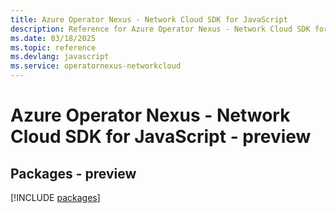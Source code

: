 ```yaml
---
title: Azure Operator Nexus - Network Cloud SDK for JavaScript
description: Reference for Azure Operator Nexus - Network Cloud SDK for JavaScript
ms.date: 03/18/2025
ms.topic: reference
ms.devlang: javascript
ms.service: operatornexus-networkcloud
---
```

# Azure Operator Nexus - Network Cloud SDK for JavaScript - preview
## Packages - preview
[!INCLUDE [packages](operator-nexus---network-cloud-index.md)]